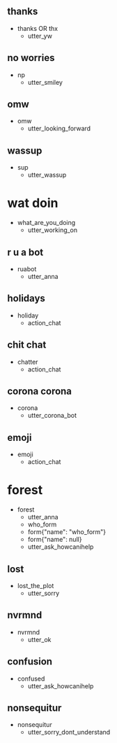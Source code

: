 ## thanks
* thanks OR thx
  - utter_yw

## no worries
* np
  - utter_smiley

## omw
* omw
  - utter_looking_forward

## wassup
* sup
  - utter_wassup

# wat doin  
* what_are_you_doing
  - utter_working_on

## r u a bot
* ruabot
  - utter_anna

## holidays  
* holiday
  - action_chat

## chit chat
* chatter
  - action_chat

## corona corona
* corona
  - utter_corona_bot

## emoji
* emoji  
  - action_chat

# forest
* forest
  - utter_anna
  - who_form
  - form{"name": "who_form"}
  - form{"name": null}
  - utter_ask_howcanihelp

## lost
* lost_the_plot
  - utter_sorry

## nvrmnd
* nvrmnd
  - utter_ok

## confusion
* confused
  - utter_ask_howcanihelp

## nonsequitur
* nonsequitur
  - utter_sorry_dont_understand
